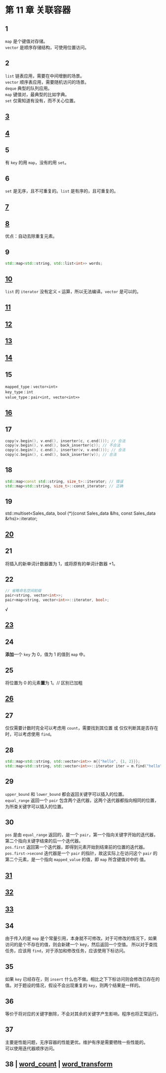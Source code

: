 # 第 11 章 关联容器

## 1

`map` 是个键值对存储。  
`vector` 是顺序存储结构，可使用位置访问。

## 2

`list` 链表应用，需要在中间增删的场景。  
`vector` 顺序表应用，需要随机访问的场景。  
`deque` 典型的队列应用。  
`map` 键值对，最典型的比如字典。  
`set` 仅需知道有没有，而不关心位置。

## [3](3.cpp)

## [4](4.cpp)

## 5

有 `key` 的用 `map`，没有的用 `set`。

## 6

`set` 是无序，且不可重复的。`list` 是有序的，且可重复的。

## [7](7.cpp)

## [8](8.cpp)

优点：自动去除重复元素。

## 9

```c++
std::map<std::string, std::list<int>> words;
```

## [10](10.cpp)

`list` 的 `iterator` 没有定义 `<` 运算，所以无法编译。`vector` 是可以的。

## [11](11.cpp)

## [12](12.cpp)

## [13](13.cpp)

## [14](14.cpp)

## 15

`mapped_type` : `vector<int>`  
`key_type` : `int`  
`value_type` : `pair<int, vector<int>>`

## [16](16.cpp)

## 17

```c++
copy(v.begin(), v.end(), inserter(c, c.end())); // 合法
copy(v.begin(), v.end(), back_inserter(c)); // 不合法
copy(c.begin(), c.end(), inserter(v, v.end())); // 合法
copy(c.begin(), c.end(), back_inserter(v)); // 合法
```

## 18

```c++
std::map<const std::string, size_t>::iterator; // 错误
std::map<std::string, size_t>::const_iterator; // 正确
```

## 19

std::multiset<Sales_data, bool (*)(const Sales_data &lhs, const Sales_data &rhs)>::iterator;

## [20](20.cpp)

## 21

将插入的新单词计数器置为 1，或将原有的单词计数器 +1。

## 22

```c++
// 省略命名空间前缀
pair<string, vector<int>>;
pair<map<string, vector<int>>::iterator, bool>;
```
√
## [23](23.cpp)

## 24

**添加**一个 `key` 为 0，值为 1 的值到 `map` 中。

## 25

将位置为 0 的元素**置**为 1。// 区别已加粗

## [26](26.cpp)

## 27

仅仅需要计数时完全可以考虑用 `count`，需要找到其位置 或 仅仅判断其是否存在时，可以考虑使用 `find`。

## 28

```c++
std::map<std::string, std::vector<int>> m{{"hello", {1, 2}}};
std::map<std::string, std::vector<int>>::iterator iter = m.find("hello");
```

## 29

`upper_bound` 和 `lower_bound` 都会返回关键字可以插入的位置。    
`equal_range` 返回一个 `pair` 包含两个迭代器，这两个迭代器都指向相同的位置，为所查关键字可以插入的位置。

## 30

`pos` 是由 `equal_range` 返回的，是一个 `pair`，第一个指向关键字开始的迭代器，第二个指向关键字结束的后一个迭代器。    
`pos.first` 返回第一个迭代器，即得到元素开始到结束前的位置的迭代器。    
`pos.first->second` 迭代器是一个 `pair` 的指针，故这实际上在访问这个 `pair` 的第二个元素，是一个指向 `mapped_value` 的值，即 `map` 所含键值对中的 值。

## [31](31.cpp)

## [32](32.cpp)

## [33](33.cpp)

## 34

由于传入的是 `map` 是个常量引用，本身就不可修改。对于可修改的情况下，如果访问的是个不存在的值，则会新建一个 key，然后返回一个空值。
所以对于查找任务，应该用 `find`，对于添加和修改任务，应该使用下标访问。

## 35

如果 `key` 已经存在，则 `insert` 什么也不做。相比之下下标访问则会修改已存在的值。对于题设的情况，假设不会出现重复的 `key`，则两个结果是一样的。

## 36

等价于将对应的关键字删除，不会对其余的关键字产生影响，程序也将正常运行。

## 37

主要是性能问题，无序容器的性能更优。维护有序是需要牺牲一些性能的。  
可以使用迭代器顺序访问。

## 38 | [word_count](38_word_count.cpp) | [word_transform](38_word_transform.cpp)